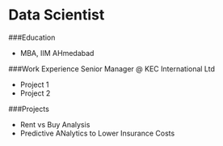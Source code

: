 # Data Scientist

###Education
- MBA, IIM AHmedabad

###Work Experience
Senior Manager @ KEC International Ltd
- Project 1
- Project 2


###Projects
- Rent vs Buy Analysis
- Predictive ANalytics to Lower Insurance Costs

